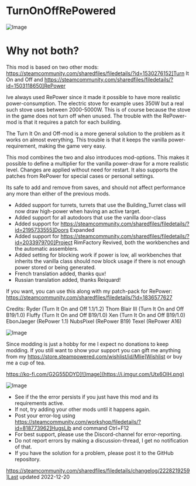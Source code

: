 # TurnOnOffRePowered

![Image](https://i.imgur.com/buuPQel.png)


# Why not both?

	
This mod is based on two other mods:  https://steamcommunity.com/sharedfiles/filedetails/?id=1530276152]Turn It On and Off and https://steamcommunity.com/sharedfiles/filedetails/?id=1503118650]RePower

Ive always used RePower since it made it possible to have more realistic power-consumption.
The electric stove for example uses 350W but a real such stove uses between 2000-5000W.
This is of course because the stove in the game does not turn off when unused.
The trouble with the RePower-mod is that it requires a patch for each building.

The Turn It On and Off-mod is a more general solution to the problem as it works on almost everything.
This trouble is that it keeps the vanilla power-requirement, making the game very easy.

This mod combines the two and also introduces mod-options.
This makes it possible to define a multiplier for the vanilla power-draw for a more realistic level.
Changes are applied without need for restart.
It also supports the patches from RePower for special cases or personal settings.

Its safe to add and remove from saves, and should not affect performance any more than either of the previous mods.

- Added support for turrets, turrets that use the Building_Turret class will now draw high-power when having an active target.
- Added support for all autodoors that use the vanilla door-class
- Added support for https://steamcommunity.com/sharedfiles/filedetails/?id=2195733555]Doors Expanded
- Added support for https://steamcommunity.com/sharedfiles/filedetails/?id=2033979700]Project RimFactory Revived, both the workbenches and the automatic assemblers.
- Added setting for blocking work if power is low, all workbenches that inherits the vanilla class should now block usage if there is not enough power stored or being generated.
- French translation added, thanks qux!
- Russian translation added, thanks Reiquard!

If you want, you can use this along with my patch-pack for RePower:
https://steamcommunity.com/sharedfiles/filedetails/?id=1836577627

Credits:
Ryder (Turn It On and Off 1.1/1.2)
Thom Blair III (Turn It On and Off B19/1.0)
Fluffy (Turn It On and Off B19/1.0)
Xen (Turn It On and Off B19/1.0)
EbonJaeger (RePower 1.1)
NubsPixel (RePower B19)
Texel (RePower A16)

![Image](https://i.imgur.com/O0IIlYj.png)

Since modding is just a hobby for me I expect no donations to keep modding. If you still want to show your support you can gift me anything from my https://store.steampowered.com/wishlist/id/Mlie]Wishlist or buy me a cup of tea.

https://ko-fi.com/G2G55DDYD]![Image](https://i.imgur.com/Utx6OIH.png)


![Image](https://i.imgur.com/PwoNOj4.png)



-  See if the the error persists if you just have this mod and its requirements active.
-  If not, try adding your other mods until it happens again.
-  Post your error-log using https://steamcommunity.com/workshop/filedetails/?id=818773962]HugsLib and command Ctrl+F12
-  For best support, please use the Discord-channel for error-reporting.
-  Do not report errors by making a discussion-thread, I get no notification of that.
-  If you have the solution for a problem, please post it to the GitHub repository.




https://steamcommunity.com/sharedfiles/filedetails/changelog/2228219259]Last updated 2022-12-20
